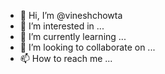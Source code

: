 - 👋 Hi, I’m @vineshchowta
- 👀 I’m interested in ...
- 🌱 I’m currently learning ...
- 💞️ I’m looking to collaborate on ...
- 📫 How to reach me ...

<!---
vineshchowta/vineshchowta is a ✨ special ✨ repository because its `README.md` (this file) appears on your GitHub profile.
You can click the Preview link to take a look at your changes.
--->
